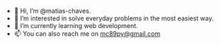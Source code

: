 - 👋 Hi, I’m @matias-chaves.
- 👀 I’m interested in solve everyday problems in the most easiest way.
- 🌱 I’m currently learning web development.
- 📫 You can also reach me on mc89py@gmail.com

